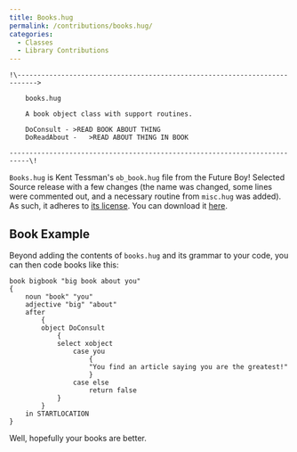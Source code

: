 ```yaml
---
title: Books.hug
permalink: /contributions/books.hug/
categories: 
  - Classes
  - Library Contributions
---
```


    !\--------------------------------------------------------------------------->

        books.hug

        A book object class with support routines.

        DoConsult - >READ BOOK ABOUT THING
        DoReadAbout -   >READ ABOUT THING IN BOOK

    ---------------------------------------------------------------------------\!

`Books.hug` is Kent Tessman's `ob_book.hug` file from the Future Boy!
Selected Source release with a few changes (the name was changed, some
lines were commented out, and a necessary routine from `misc.hug` was
added). As such, it adheres to 
[its license](misc/future-boy-license/). You can
download it [here](http://roody.gerynarsabode.org/hbe/books.hug).

## Book Example

Beyond adding the contents of `books.hug` and its grammar to your code,
you can then code books like this:

    book bigbook "big book about you"
    {
        noun "book" "you"
        adjective "big" "about"
        after
            {
            object DoConsult
                {
                select xobject
                    case you
                        {
                        "You find an article saying you are the greatest!"
                        }
                    case else
                        return false
                }
            }
        in STARTLOCATION
    }

Well, hopefully your books are better.

